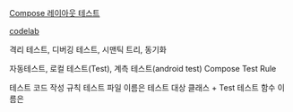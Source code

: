 [Compose 레이아웃 테스트](https://developer.android.com/jetpack/compose/testing?hl=ko#setup)

[codelab](https://developer.android.com/codelabs/jetpack-compose-testing?hl=ko#0)

격리 테스트, 디버깅 테스트, 시맨틱 트리, 동기화

자동테스트, 로컬 테스트(Test), 계측 테스트(android test) Compose Test Rule



테스트 코드 작성 규칙
테스트 파일 이름은 테스트 대상 클래스 + Test
테스트 함수 이름은 